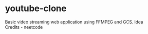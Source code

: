 # youtube-clone

Basic video streaming web application using FFMPEG and GCS.
Idea Credits - neetcode
